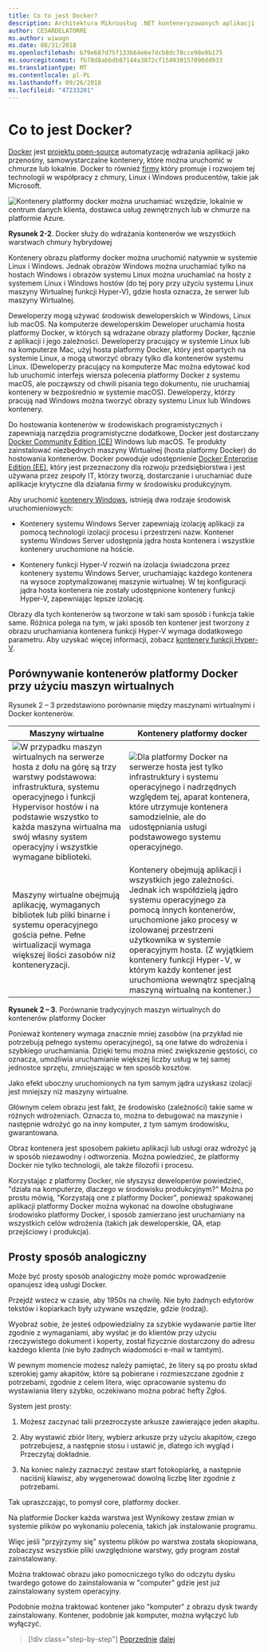 ```yaml
---
title: Co to jest Docker?
description: Architektura Mikrousług .NET konteneryzowanych aplikacji .NET | Co to jest Docker?
author: CESARDELATORRE
ms.author: wiwagn
ms.date: 08/31/2018
ms.openlocfilehash: b79e687d75f133b64e6e7dcb8dc78cce98e8b175
ms.sourcegitcommit: fb78d8abbdb87144a3872cf154930157090dd933
ms.translationtype: MT
ms.contentlocale: pl-PL
ms.lasthandoff: 09/26/2018
ms.locfileid: "47233201"
---
```

# <a name="what-is-docker"></a>Co to jest Docker?

[Docker](https://www.docker.com/) jest [projektu open-source](https://github.com/docker/docker) automatyzację wdrażania aplikacji jako przenośny, samowystarczalne kontenery, które można uruchomić w chmurze lub lokalnie. Docker to również [firmy](https://www.docker.com/) który promuje i rozwojem tej technologii w współpracy z chmury, Linux i Windows producentów, takie jak Microsoft.

![Kontenery platformy docker można uruchamiać wszędzie, lokalnie w centrum danych klienta, dostawca usług zewnętrznych lub w chmurze na platformie Azure.](./media/image2.png)

**Rysunek 2-2**. Docker służy do wdrażania kontenerów we wszystkich warstwach chmury hybrydowej

Kontenery obrazu platformy docker można uruchomić natywnie w systemie Linux i Windows. Jednak obrazów Windows można uruchamiać tylko na hostach Windows i obrazów systemu Linux można uruchamiać na hosty z systemem Linux i Windows hostów (do tej pory przy użyciu systemu Linux maszyny Wirtualnej funkcji Hyper-V), gdzie hosta oznacza, że serwer lub maszyny Wirtualnej.

Deweloperzy mogą używać środowisk deweloperskich w Windows, Linux lub macOS. Na komputerze deweloperskim Deweloper uruchamia hosta platformy Docker, w których są wdrażane obrazy platformy Docker, łącznie z aplikacji i jego zależności. Deweloperzy pracujący w systemie Linux lub na komputerze Mac, użyj hosta platformy Docker, który jest opartych na systemie Linux, a mogą utworzyć obrazy tylko dla kontenerów systemu Linux. (Deweloperzy pracujący na komputerze Mac można edytować kod lub uruchomić interfejs wiersza polecenia platformy Docker z systemu macOS, ale począwszy od chwili pisania tego dokumentu, nie uruchamiaj kontenery w bezpośrednio w systemie macOS). Deweloperzy, którzy pracują nad Windows można tworzyć obrazy systemu Linux lub Windows kontenery.

Do hostowania kontenerów w środowiskach programistycznych i zapewniają narzędzia programistyczne dodatkowe, Docker jest dostarczany [Docker Community Edition (CE)](https://www.docker.com/community-edition) Windows lub macOS. Te produkty zainstalować niezbędnych maszyny Wirtualnej (hosta platformy Docker) do hostowania kontenerów. Docker powoduje udostępnienie [Docker Enterprise Edition (EE)](https://www.docker.com/enterprise-edition), który jest przeznaczony dla rozwoju przedsiębiorstwa i jest używana przez zespoły IT, którzy tworzą, dostarczanie i uruchamiać duże aplikacje krytyczne dla działania firmy w środowisku produkcyjnym.

Aby uruchomić [kontenery Windows](https://msdn.microsoft.com/en-us/virtualization/windowscontainers/about/about_overview), istnieją dwa rodzaje środowisk uruchomieniowych:

- Kontenery systemu Windows Server zapewniają izolację aplikacji za pomocą technologii izolacji procesu i przestrzeni nazw. Kontener systemu Windows Server udostępnia jądra hosta kontenera i wszystkie kontenery uruchomione na hoście.

- Kontenery funkcji Hyper-V rozwiń na izolacja świadczona przez kontenery systemu Windows Server, uruchamiając każdego kontenera na wysoce zoptymalizowanej maszynie wirtualnej. W tej konfiguracji jądra hosta kontenera nie zostały udostępnione kontenery funkcji Hyper-V, zapewniając lepsze izolację.

Obrazy dla tych kontenerów są tworzone w taki sam sposób i funkcja takie same. Różnica polega na tym, w jaki sposób ten kontener jest tworzony z obrazu uruchamiania kontenera funkcji Hyper-V wymaga dodatkowego parametru. Aby uzyskać więcej informacji, zobacz [kontenery funkcji Hyper-V](https://docs.microsoft.com/virtualization/windowscontainers/manage-containers/hyperv-container).

## <a name="comparing-docker-containers-with-virtual-machines"></a>Porównywanie kontenerów platformy Docker przy użyciu maszyn wirtualnych

Rysunek 2 – 3 przedstawiono porównanie między maszynami wirtualnymi i Docker kontenerów.

| Maszyny wirtualne | Kontenery platformy docker |
| -----------------| ------------------|
|![W przypadku maszyn wirtualnych na serwerze hosta z dołu na górę są trzy warstwy podstawowa: infrastruktura, systemu operacyjnego i funkcji Hypervisor hostów i na podstawie wszystko to każda maszyna wirtualna ma swój własny system operacyjny i wszystkie wymagane biblioteki.](./media/image3.png)|![Dla platformy Docker na serwerze hosta jest tylko infrastruktury i systemu operacyjnego i nadrzędnych względem tej, aparat kontenera, które utrzymuje kontenera samodzielnie, ale do udostępniania usługi podstawowego systemu operacyjnego.](./media/image4.png)|
|Maszyny wirtualne obejmują aplikację, wymaganych bibliotek lub pliki binarne i systemu operacyjnego gościa pełne. Pełne wirtualizacji wymaga większej ilości zasobów niż konteneryzacji. | Kontenery obejmują aplikacji i wszystkich jego zależności. Jednak ich współdzielą jądro systemu operacyjnego za pomocą innych kontenerów, uruchomione jako procesy w izolowanej przestrzeni użytkownika w systemie operacyjnym hosta. (Z wyjątkiem kontenery funkcji Hyper-V, w którym każdy kontener jest uruchomiona wewnątrz specjalną maszyną wirtualną na kontener.) |

**Rysunek 2 – 3**. Porównanie tradycyjnych maszyn wirtualnych do kontenerów platformy Docker

Ponieważ kontenery wymaga znacznie mniej zasobów (na przykład nie potrzebują pełnego systemu operacyjnego), są one łatwe do wdrożenia i szybkiego uruchamiania. Dzięki temu można mieć zwiększenie gęstości, co oznacza, umożliwia uruchamianie większej liczby usług w tej samej jednostce sprzętu, zmniejszając w ten sposób kosztów.

Jako efekt uboczny uruchomionych na tym samym jądra uzyskasz izolacji jest mniejszy niż maszyny wirtualne.

Głównym celem obrazu jest fakt, że środowisko (zależności) takie same w różnych wdrożeniach. Oznacza to, można to debugować na maszynie i następnie wdrożyć go na inny komputer, z tym samym środowisku, gwarantowana.

Obraz kontenera jest sposobem pakietu aplikacji lub usługi oraz wdrożyć ją w sposób niezawodny i odtworzenia. Można powiedzieć, że platformy Docker nie tylko technologii, ale także filozofii i procesu.

Korzystając z platformy Docker, nie słyszysz deweloperów powiedzieć, "działa na komputerze, dlaczego w środowisku produkcyjnym?" Można po prostu mówią, "Korzystają one z platformy Docker", ponieważ spakowanej aplikacji platformy Docker można wykonać na dowolne obsługiwane środowisko platformy Docker, i sposób zamierzano jest uruchamiany na wszystkich celów wdrożenia (takich jak deweloperskie, QA, etap przejściowy i produkcja).

## <a name="a-simple-analogy"></a>Prosty sposób analogiczny

Może być prosty sposób analogiczny może pomóc wprowadzenie opanujesz ideą usługi Docker.

Przejdź wstecz w czasie, aby 1950s na chwilę. Nie było żadnych edytorów tekstów i kopiarkach były używane wszędzie, gdzie (rodzaj).

Wyobraź sobie, że jesteś odpowiedzialny za szybkie wydawanie partie liter zgodnie z wymaganiami, aby wysłać je do klientów przy użyciu rzeczywistego dokument i koperty, został fizycznie dostarczony do adresu każdego klienta (nie było żadnych wiadomości e-mail w tamtym).

W pewnym momencie możesz należy pamiętać, że litery są po prostu skład szerokiej gamy akapitów, które są pobierane i rozmieszczane zgodnie z potrzebami, zgodnie z celem litera, więc opracowanie systemu do wystawiania litery szybko, oczekiwano można pobrać hefty Zgłoś.

System jest prosty:

1. Możesz zaczynać talii przezroczyste arkusze zawierające jeden akapitu.

2. Aby wystawić zbiór litery, wybierz arkusze przy użyciu akapitów, czego potrzebujesz, a następnie stosu i ustawić je, dlatego ich wygląd i Przeczytaj dokładnie.

3. Na koniec należy zaznaczyć zestaw start fotokopiarkę, a następnie naciśnij klawisz, aby wygenerować dowolną liczbę liter zgodnie z potrzebami.

Tak upraszczając, to pomysł core, platformy docker.

Na platformie Docker każda warstwa jest Wynikowy zestaw zmian w systemie plików po wykonaniu polecenia, takich jak instalowanie programu.

Więc jeśli "przyjrzymy się" systemu plików po warstwa została skopiowana, zobaczysz wszystkie pliki uwzględnione warstwy, gdy program został zainstalowany.

Można traktować obrazu jako pomocniczego tylko do odczytu dysku twardego gotowe do zainstalowania w "computer" gdzie jest już zainstalowany system operacyjny.

Podobnie można traktować kontener jako "komputer" z obrazu dysk twardy zainstalowany. Kontener, podobnie jak komputer, można wyłączyć lub wyłączyć.

>[!div class="step-by-step"]
[Poprzednie](index.md)
[dalej](docker-terminology.md)
